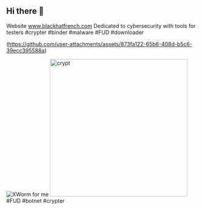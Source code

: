 ## Hi there 👋

<!--
**BlackHatFrench/BlackHatFrench** is a ✨ _special_ ✨ repository because its `README.md` (this file) appears on your GitHub profile.

Here are some ideas to get you started:

- 🔭 I’m currently working on ...
- 🌱 I’m currently learning ...
- 👯 I’m looking to collaborate on ...
- 🤔 I’m looking for help with ...
- 💬 Ask me about ...
- 📫 How to reach me: ...
- 😄 Pronouns: ...
- ⚡ Fun fact: ...
-->


Website www.blackhatfrench.com
Dedicated to cybersecurity with tools for testers 
#crypter #binder #malware #FUD #downloader

(https://github.com/user-attachments/assets/873fa122-65b6-408d-b5c6-39ecc395588a)


![XWorm for me](https://github.com/user-attachments/assets/9ebd29ab-e510-41f4-9d98-4b3ce7464716)
<img width="362" alt="crypt" src="https://github.com/user-attachments/assets/f4865b8b-8fe0-4984-b23e-bb950ba02cec">
#FUD #botnet #crypter

